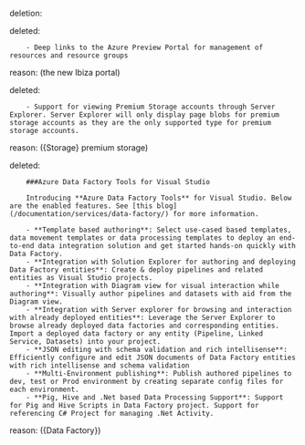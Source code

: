 deletion:

deleted:

		- Deep links to the Azure Preview Portal for management of resources and resource groups

reason: (the new Ibiza portal)

deleted:

		- Support for viewing Premium Storage accounts through Server Explorer. Server Explorer will only display page blobs for premium storage accounts as they are the only supported type for premium storage accounts.

reason: ({Storage} premium storage)

deleted:

		###Azure Data Factory Tools for Visual Studio 
		
		Introducing **Azure Data Factory Tools** for Visual Studio. Below are the enabled features. See [this blog](/documentation/services/data-factory/) for more information.
		
		- **Template based authoring**: Select use-cased based templates, data movement templates or data processing templates to deploy an end-to-end data integration solution and get started hands-on quickly with Data Factory. 
		- **Integration with Solution Explorer for authoring and deploying Data Factory entities**: Create & deploy pipelines and related entities as Visual Studio projects. 
		- **Integration with Diagram view for visual interaction while authoring**: Visually author pipelines and datasets with aid from the Diagram view. 
		- **Integration with Server explorer for browsing and interaction with already deployed entities**: Leverage the Server Explorer to browse already deployed data factories and corresponding entities. Import a deployed data factory or any entity (Pipeline, Linked Service, Datasets) into your project. 
		- **JSON editing with schema validation and rich intellisense**: Efficiently configure and edit JSON documents of Data Factory entities with rich intellisense and schema validation 
		- **Multi-Environment publishing**: Publish authored pipelines to dev, test or Prod environment by creating separate config files for each environment.
		- **Pig, Hive and .Net based Data Processing Support**: Support for Pig and Hive Scripts in Data Factory project. Support for referencing C# Project for managing .Net Activity.

reason: ({Data Factory})

